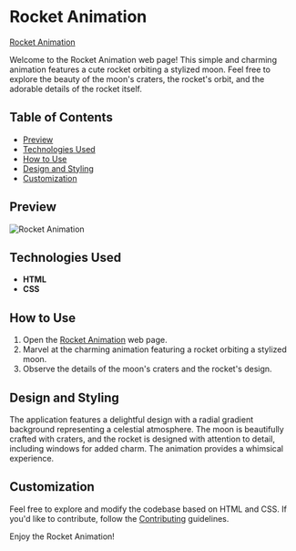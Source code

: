 # Rocket Animation

[Rocket Animation](https://umar-ashraf09.github.io/Rocket-Animation/)

Welcome to the Rocket Animation web page! This simple and charming animation features a cute rocket orbiting a stylized moon. Feel free to explore the beauty of the moon's craters, the rocket's orbit, and the adorable details of the rocket itself.

## Table of Contents

- [Preview](#preview)
- [Technologies Used](#technologies-used)
- [How to Use](#how-to-use)
- [Design and Styling](#design-and-styling)
- [Customization](#customization)

## Preview

![Rocket Animation](https://github.com/Umar-Ashraf09/Rocket-Animation/assets/92431008/3c930b02-990a-4d9b-bba3-6fa29856222a)


## Technologies Used

- **HTML**
- **CSS**

## How to Use

1. Open the [Rocket Animation](https://umar-ashraf09.github.io/Rocket-Animation/) web page.
2. Marvel at the charming animation featuring a rocket orbiting a stylized moon.
3. Observe the details of the moon's craters and the rocket's design.

## Design and Styling

The application features a delightful design with a radial gradient background representing a celestial atmosphere. The moon is beautifully crafted with craters, and the rocket is designed with attention to detail, including windows for added charm. The animation provides a whimsical experience.

## Customization

Feel free to explore and modify the codebase based on HTML and CSS. If you'd like to contribute, follow the [Contributing](#contributing) guidelines.

Enjoy the Rocket Animation!
